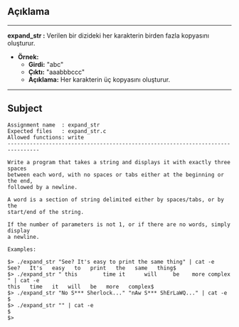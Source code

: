 ## Açıklama

---

**expand_str :** Verilen bir dizideki her karakterin birden fazla kopyasını oluşturur.

- **Örnek:** 
  - **Girdi:** "abc"
  - **Çıktı:** "aaabbbccc"
  - **Açıklama:** Her karakterin üç kopyasını oluşturur.

---


## Subject

```
Assignment name  : expand_str
Expected files   : expand_str.c
Allowed functions: write
--------------------------------------------------------------------------------

Write a program that takes a string and displays it with exactly three spaces
between each word, with no spaces or tabs either at the beginning or the end,
followed by a newline.

A word is a section of string delimited either by spaces/tabs, or by the
start/end of the string.

If the number of parameters is not 1, or if there are no words, simply display
a newline.

Examples:

$> ./expand_str "See? It's easy to print the same thing" | cat -e
See?   It's   easy   to   print   the   same   thing$
$> ./expand_str " this        time it      will     be    more complex  " | cat -e
this   time   it   will   be   more   complex$
$> ./expand_str "No S*** Sherlock..." "nAw S*** ShErLaWQ..." | cat -e
$
$> ./expand_str "" | cat -e
$
$>
```
